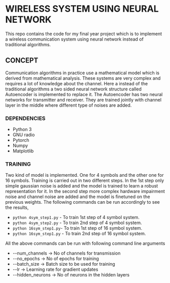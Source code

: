 # WIRELESS SYSTEM USING NEURAL NETWORK

This repo contains the code for my final year project which is to implement a wireless communication system using neural network instead of traditional algorithms.

## CONCEPT
Communication algorithms in practice use a mathematical model which is derived from mathematical analysis.  These systems are very complex and requires a lot of knowledge about the channel.  Here a instead of the traditional algorithms a two sided neural network structure called Autoencoder is implemented to replace it.
The Autoencoder has two neural networks for transmitter and receiver.  They are trained jointly with channel layer in the middle where different type of noises are added.

### DEPENDENCIES

 - Python 3
 - GNU radio
 - Pytorch
 - Numpy
 - Matplotlib

### TRAINING
Two kind of model is implemented.  One for 4 symbols and the other one for 16 symbols. Training is carried out in two different steps. In the 1st step only simple gaussian noise is added and the model is trained to learn a robust representation for it.
In the second step more complex hardware impairment noise and channel noise are added and the model is finetuned on the previous weights.
The following commands can be run accordingly to see the results,

 - `python 4sym_step1.py` - To train 1st step of 4 symbol system.
 - `python 4sym_step2.py` - To train 2nd step of 4 symbol system.
 - `python 16sym_step1.py`- To train 1st step of 16 symbol system.
 - `python 16sym_step1.py` - To train 2nd step of 16 symbol system.

All the above commands can be run with following command line arguments

 - --num_channels  -> No of channels for transmission
 - --no_epochs -> No of epochs for training
 - --batch_size -> Batch size to be used for training
 - --lr -> Learning rate for gradient updates
 - --hidden_neurons -> No of neurons in the hidden layers
